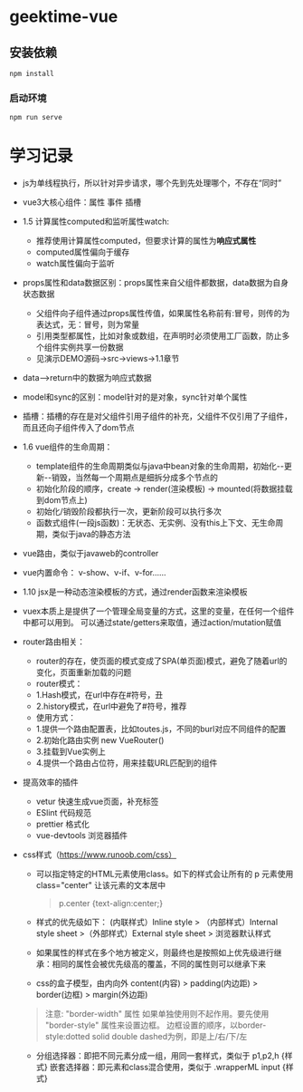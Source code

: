 # geektime-vue

## 安装依赖
```
npm install
```

### 启动环境
```
npm run serve
```

# 学习记录
- js为单线程执行，所以针对异步请求，哪个先到先处理哪个，不存在“同时”

- vue3大核心组件：属性 事件 插槽

- 1.5 计算属性computed和监听属性watch:
  - 推荐使用计算属性computed，但要求计算的属性为**响应式属性**
  - computed属性偏向于缓存
  - watch属性偏向于监听
  
- props属性和data数据区别：props属性来自父组件都数据，data数据为自身状态数据
    - 父组件向子组件通过props属性传值，如果属性名称前有:冒号，则传的为表达式，无：冒号，则为常量
    - 引用类型都属性，比如对象或数组，在声明时必须使用工厂函数，防止多个组件实例共享一份数据
    - 见演示DEMO源码-\>src-\>views-\>1.1章节
- data-->return中的数据为响应式数据

- model和sync的区别：model针对的是对象，sync针对单个属性  

- 插槽：插槽的存在是对父组件引用子组件的补充，父组件不仅引用了子组件，而且还向子组件传入了dom节点

- 1.6 vue组件的生命周期：
    - template组件的生命周期类似与java中bean对象的生命周期，初始化--更新--销毁，当然每一个周期点是细拆分成多个节点的
    - 初始化阶段的顺序，create -\> render(渲染模板) -\> mounted(将数据挂载到dom节点上)
    - 初始化/销毁阶段都执行一次，更新阶段可以执行多次
    - 函数式组件(一段js函数)：无状态、无实例、没有this上下文、无生命周期，类似于java的静态方法
    
- vue路由，类似于javaweb的controller

- vue内置命令： v-show、v-if、v-for……

- 1.10 jsx是一种动态渲染模板的方式，通过render函数来渲染模板

- vuex本质上是提供了一个管理全局变量的方式，这里的变量，在任何一个组件中都可以用到。
  可以通过state/getters来取值，通过action/mutation赋值

- router路由相关：
    - router的存在，使页面的模式变成了SPA(单页面)模式，避免了随着url的变化，页面重新加载的问题
    - router模式：
    - 1.Hash模式，在url中存在#符号，丑
    - 2.history模式，在url中避免了#符号，推荐
    - 使用方式：
    - 1.提供一个路由配置表，比如toutes.js，不同的burl对应不同组件的配置
    - 2.初始化路由实例 new VueRouter()
    - 3.挂载到Vue实例上
    - 4.提供一个路由占位符<router-view>，用来挂载URL匹配到的组件
    
- 提高效率的插件
    - vetur 快速生成vue页面，补充标签
    - ESlint 代码规范
    - prettier 格式化
    - vue-devtools 浏览器插件

- css样式（https://www.runoob.com/css）
    - 可以指定特定的HTML元素使用class。如下的样式会让所有的 p 元素使用 class="center" 让该元素的文本居中
      > p.center {text-align:center;}

    - 样式的优先级如下：
    (内联样式）Inline style \> （内部样式）Internal style sheet \>（外部样式）External style sheet \> 浏览器默认样式
    - 如果属性的样式在多个地方被定义，则最终也是按照如上优先级进行继承：相同的属性会被优先级高的覆盖，不同的属性则可以继承下来

    - css的盒子模型，由内向外 content(内容) \> padding(内边距) \> border(边框) \> margin(外边距)
    > 注意: "border-width" 属性 如果单独使用则不起作用。要先使用 "border-style" 属性来设置边框。
      边框设置的顺序，以border-style:dotted solid double dashed为例，即是上/右/下/左

    - 分组选择器：即把不同元素分成一组，用同一套样式，类似于 p1,p2,h {样式}
      嵌套选择器：即元素和class混合使用，类似于 .wrapperML input {样式}